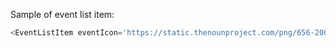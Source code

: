 Sample of event list item:

```js
<EventListItem eventIcon='https://static.thenounproject.com/png/656-200.png' eventTitle='Lazyness Championship' eventDescription='Test yourself against other Sloths!'/>
```